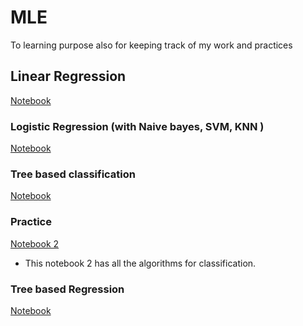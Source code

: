 # MLE
To learning purpose also for  keeping track of my work and practices

## Linear Regression
[Notebook](https://github.com/rushikeshnaik779/MLE/blob/master/LinearRegression%20Assumptions/LinReg.ipynb)



### Logistic Regression (with Naive bayes, SVM, KNN )
[Notebook](https://github.com/rushikeshnaik779/MLE/blob/master/LogisticRegression/LogR.ipynb)

### Tree based classification
[Notebook](https://github.com/rushikeshnaik779/MLE/blob/master/TreeBasedClassification/v%200.0.1.ipynb)
### Practice  
[Notebook 2](https://github.com/rushikeshnaik779/MLE/blob/master/TreeBasedClassification/Salary_classification1.ipynb)
* This notebook 2 has all the algorithms for classification.

### Tree based Regression
[Notebook](https://github.com/rushikeshnaik779/MLE/blob/master/TreeBasedRegression/v%200.0.1.ipynb)

